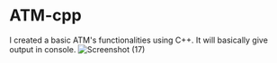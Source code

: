 # ATM-cpp
I created a basic ATM's functionalities using C++.
It will basically give output in console.
![Screenshot (17)](https://user-images.githubusercontent.com/81806503/224035674-4fa4f883-a442-442d-8e2a-2126bf591db2.png)
